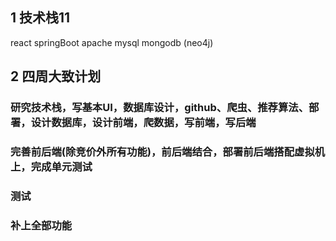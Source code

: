 ## 1 技术栈11
react springBoot apache mysql mongodb (neo4j)

## 2 四周大致计划
### 研究技术栈，写基本UI，数据库设计，github、爬虫、推荐算法、部署，设计数据库，设计前端，爬数据，写前端，写后端
### 完善前后端(除竞价外所有功能)，前后端结合，部署前后端搭配虚拟机上，完成单元测试
### 测试
### 补上全部功能
